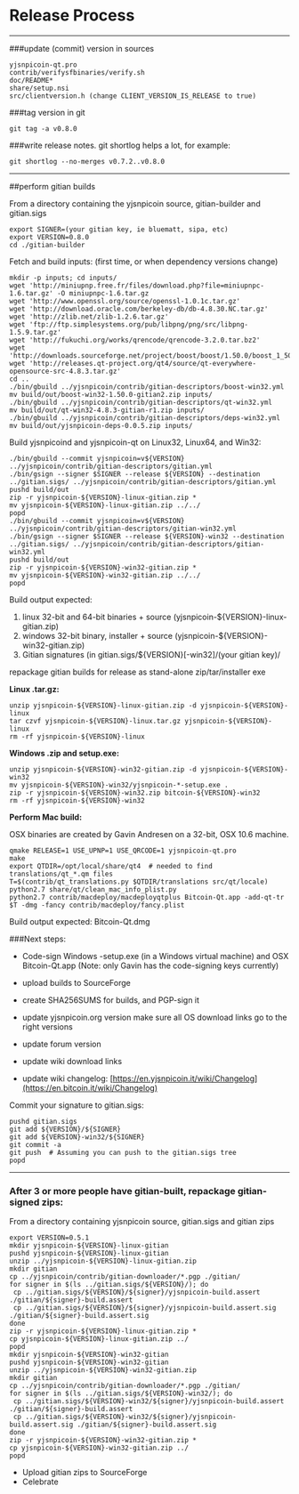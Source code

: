 Release Process
====================

* * *

###update (commit) version in sources


	yjsnpicoin-qt.pro
	contrib/verifysfbinaries/verify.sh
	doc/README*
	share/setup.nsi
	src/clientversion.h (change CLIENT_VERSION_IS_RELEASE to true)

###tag version in git

	git tag -a v0.8.0

###write release notes. git shortlog helps a lot, for example:

	git shortlog --no-merges v0.7.2..v0.8.0

* * *

##perform gitian builds

 From a directory containing the yjsnpicoin source, gitian-builder and gitian.sigs
  
	export SIGNER=(your gitian key, ie bluematt, sipa, etc)
	export VERSION=0.8.0
	cd ./gitian-builder

 Fetch and build inputs: (first time, or when dependency versions change)

	mkdir -p inputs; cd inputs/
	wget 'http://miniupnp.free.fr/files/download.php?file=miniupnpc-1.6.tar.gz' -O miniupnpc-1.6.tar.gz
	wget 'http://www.openssl.org/source/openssl-1.0.1c.tar.gz'
	wget 'http://download.oracle.com/berkeley-db/db-4.8.30.NC.tar.gz'
	wget 'http://zlib.net/zlib-1.2.6.tar.gz'
	wget 'ftp://ftp.simplesystems.org/pub/libpng/png/src/libpng-1.5.9.tar.gz'
	wget 'http://fukuchi.org/works/qrencode/qrencode-3.2.0.tar.bz2'
	wget 'http://downloads.sourceforge.net/project/boost/boost/1.50.0/boost_1_50_0.tar.bz2'
	wget 'http://releases.qt-project.org/qt4/source/qt-everywhere-opensource-src-4.8.3.tar.gz'
	cd ..
	./bin/gbuild ../yjsnpicoin/contrib/gitian-descriptors/boost-win32.yml
	mv build/out/boost-win32-1.50.0-gitian2.zip inputs/
	./bin/gbuild ../yjsnpicoin/contrib/gitian-descriptors/qt-win32.yml
	mv build/out/qt-win32-4.8.3-gitian-r1.zip inputs/
	./bin/gbuild ../yjsnpicoin/contrib/gitian-descriptors/deps-win32.yml
	mv build/out/yjsnpicoin-deps-0.0.5.zip inputs/

 Build yjsnpicoind and yjsnpicoin-qt on Linux32, Linux64, and Win32:
  
	./bin/gbuild --commit yjsnpicoin=v${VERSION} ../yjsnpicoin/contrib/gitian-descriptors/gitian.yml
	./bin/gsign --signer $SIGNER --release ${VERSION} --destination ../gitian.sigs/ ../yjsnpicoin/contrib/gitian-descriptors/gitian.yml
	pushd build/out
	zip -r yjsnpicoin-${VERSION}-linux-gitian.zip *
	mv yjsnpicoin-${VERSION}-linux-gitian.zip ../../
	popd
	./bin/gbuild --commit yjsnpicoin=v${VERSION} ../yjsnpicoin/contrib/gitian-descriptors/gitian-win32.yml
	./bin/gsign --signer $SIGNER --release ${VERSION}-win32 --destination ../gitian.sigs/ ../yjsnpicoin/contrib/gitian-descriptors/gitian-win32.yml
	pushd build/out
	zip -r yjsnpicoin-${VERSION}-win32-gitian.zip *
	mv yjsnpicoin-${VERSION}-win32-gitian.zip ../../
	popd

  Build output expected:

  1. linux 32-bit and 64-bit binaries + source (yjsnpicoin-${VERSION}-linux-gitian.zip)
  2. windows 32-bit binary, installer + source (yjsnpicoin-${VERSION}-win32-gitian.zip)
  3. Gitian signatures (in gitian.sigs/${VERSION}[-win32]/(your gitian key)/

repackage gitian builds for release as stand-alone zip/tar/installer exe

**Linux .tar.gz:**

	unzip yjsnpicoin-${VERSION}-linux-gitian.zip -d yjsnpicoin-${VERSION}-linux
	tar czvf yjsnpicoin-${VERSION}-linux.tar.gz yjsnpicoin-${VERSION}-linux
	rm -rf yjsnpicoin-${VERSION}-linux

**Windows .zip and setup.exe:**

	unzip yjsnpicoin-${VERSION}-win32-gitian.zip -d yjsnpicoin-${VERSION}-win32
	mv yjsnpicoin-${VERSION}-win32/yjsnpicoin-*-setup.exe .
	zip -r yjsnpicoin-${VERSION}-win32.zip bitcoin-${VERSION}-win32
	rm -rf yjsnpicoin-${VERSION}-win32

**Perform Mac build:**

  OSX binaries are created by Gavin Andresen on a 32-bit, OSX 10.6 machine.

	qmake RELEASE=1 USE_UPNP=1 USE_QRCODE=1 yjsnpicoin-qt.pro
	make
	export QTDIR=/opt/local/share/qt4  # needed to find translations/qt_*.qm files
	T=$(contrib/qt_translations.py $QTDIR/translations src/qt/locale)
	python2.7 share/qt/clean_mac_info_plist.py
	python2.7 contrib/macdeploy/macdeployqtplus Bitcoin-Qt.app -add-qt-tr $T -dmg -fancy contrib/macdeploy/fancy.plist

 Build output expected: Bitcoin-Qt.dmg

###Next steps:

* Code-sign Windows -setup.exe (in a Windows virtual machine) and
  OSX Bitcoin-Qt.app (Note: only Gavin has the code-signing keys currently)

* upload builds to SourceForge

* create SHA256SUMS for builds, and PGP-sign it

* update yjsnpicoin.org version
  make sure all OS download links go to the right versions

* update forum version

* update wiki download links

* update wiki changelog: [https://en.yjsnpicoin.it/wiki/Changelog](https://en.bitcoin.it/wiki/Changelog)

Commit your signature to gitian.sigs:

	pushd gitian.sigs
	git add ${VERSION}/${SIGNER}
	git add ${VERSION}-win32/${SIGNER}
	git commit -a
	git push  # Assuming you can push to the gitian.sigs tree
	popd

-------------------------------------------------------------------------

### After 3 or more people have gitian-built, repackage gitian-signed zips:

From a directory containing yjsnpicoin source, gitian.sigs and gitian zips

	export VERSION=0.5.1
	mkdir yjsnpicoin-${VERSION}-linux-gitian
	pushd yjsnpicoin-${VERSION}-linux-gitian
	unzip ../yjsnpicoin-${VERSION}-linux-gitian.zip
	mkdir gitian
	cp ../yjsnpicoin/contrib/gitian-downloader/*.pgp ./gitian/
	for signer in $(ls ../gitian.sigs/${VERSION}/); do
	 cp ../gitian.sigs/${VERSION}/${signer}/yjsnpicoin-build.assert ./gitian/${signer}-build.assert
	 cp ../gitian.sigs/${VERSION}/${signer}/yjsnpicoin-build.assert.sig ./gitian/${signer}-build.assert.sig
	done
	zip -r yjsnpicoin-${VERSION}-linux-gitian.zip *
	cp yjsnpicoin-${VERSION}-linux-gitian.zip ../
	popd
	mkdir yjsnpicoin-${VERSION}-win32-gitian
	pushd yjsnpicoin-${VERSION}-win32-gitian
	unzip ../yjsnpicoin-${VERSION}-win32-gitian.zip
	mkdir gitian
	cp ../yjsnpicoin/contrib/gitian-downloader/*.pgp ./gitian/
	for signer in $(ls ../gitian.sigs/${VERSION}-win32/); do
	 cp ../gitian.sigs/${VERSION}-win32/${signer}/yjsnpicoin-build.assert ./gitian/${signer}-build.assert
	 cp ../gitian.sigs/${VERSION}-win32/${signer}/yjsnpicoin-build.assert.sig ./gitian/${signer}-build.assert.sig
	done
	zip -r yjsnpicoin-${VERSION}-win32-gitian.zip *
	cp yjsnpicoin-${VERSION}-win32-gitian.zip ../
	popd

- Upload gitian zips to SourceForge
- Celebrate 
